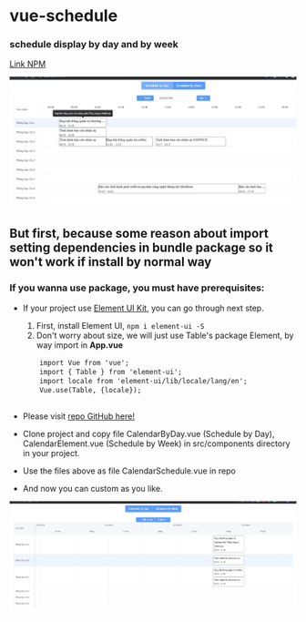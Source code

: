 # vue-schedule

### schedule display by day and by week

[Link NPM](https://www.npmjs.com/package/vue-calendar-schedule)

![MacDown Screenshot](/src/assets/Day.png "Calendar Schedule By Day")


## But first, because some reason about import setting dependencies in bundle package so it won't work if install by normal way


### If you wanna use package, you must have prerequisites:

* If your project use [Element UI Kit](https://element.eleme.io), you can go through next step.
	1. First, install Element UI, `npm i element-ui -S`
	2. Don't worry about size, we will just use Table's package Element, by way import in **App.vue**
	```
		import Vue from 'vue';
		import { Table } from 'element-ui';
		import locale from 'element-ui/lib/locale/lang/en';
		Vue.use(Table, {locale});


* Please visit [repo GitHub here!](https://github.com/CuongStf/vue-schedule)

* Clone project and copy file CalendarByDay.vue (Schedule by Day), CalendarElement.vue (Schedule by Week) in src/components directory in your project.

* Use the files above as file CalendarSchedule.vue in repo

* And now you can custom as you like.


![MacDown Screenshot](/src/assets/Week.png "Calendar Schedule By Week")